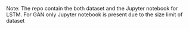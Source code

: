 Note: The repo contain the both dataset and the Jupyter notebook for LSTM. For GAN only Jupyter notebook is present due to the size limit of dataset 
